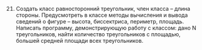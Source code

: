21. Создать класс равносторонний треугольник, член класса – длина стороны. Предусмотреть в
классе методы вычисления и вывода сведений о фигуре – высота, биссектриса, периметр, площадь.
Написать программу, демонстрирующую работу с классом: дано
N треугольников, найти количество треугольников с площадью, большей средней
площади всех треугольников.
